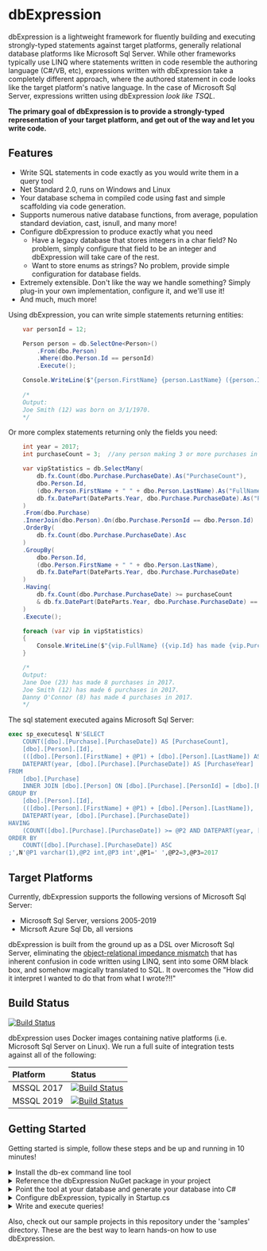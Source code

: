 # dbExpression

dbExpression is a lightweight framework for fluently building and executing strongly-typed statements against target platforms, generally relational database platforms like Microsoft Sql Server.
 While other frameworks typically use LINQ where statements written in code resemble the authoring language (C#/VB, etc), expressions written with dbExpression take a completely different approach, where the authored statement in code looks like the target platform's native language.  In the case of Microsoft Sql Server, expressions written using dbExpression _look like TSQL_.

**The primary goal of dbExpression is to provide a strongly-typed representation of your target platform, and get out of the way and let you write code.**

## Features
- Write SQL statements in code exactly as you would write them in a query tool
- Net Standard 2.0, runs on Windows and Linux
- Your database schema in compiled code using fast and simple scaffolding via code generation.
- Supports numerous native database functions, from average, population standard deviation, cast, isnull, and many more!
- Configure dbExpression to produce exactly what you need
    - Have a legacy database that stores integers in a char field?  No problem, simply configure that field to be an integer and dbExpression will take care of the rest.
    - Want to store enums as strings? No problem, provide simple configuration for database fields.
- Extremely extensible.  Don't like the way we handle something?  Simply plug-in your own implementation, configure it, and we'll use it!
- And much, much more!


Using dbExpression, you can write simple statements returning entities:
```C#
    var personId = 12;

    Person person = db.SelectOne<Person>()
        .From(dbo.Person)
        .Where(dbo.Person.Id == personId)
        .Execute();

    Console.WriteLine($"{person.FirstName} {person.LastName} ({person.Id} was born on {person.BirthDate.HasValue ? person.BirthDate.ToShortDateString() : "[unknown]"}."); 
    
    /*
    Output:
    Joe Smith (12) was born on 3/1/1970.
    */
```

Or more complex statements returning only the fields you need:

```C#
    int year = 2017;
    int purchaseCount = 3;  //any person making 3 or more purchases in a calendar year are considered VIP customers

    var vipStatistics = db.SelectMany(
        db.fx.Count(dbo.Purchase.PurchaseDate).As("PurchaseCount"),
        dbo.Person.Id,
        (dbo.Person.FirstName + " " + dbo.Person.LastName).As("FullName"),
        db.fx.DatePart(DateParts.Year, dbo.Purchase.PurchaseDate).As("PurchaseYear")
    )
    .From(dbo.Purchase)
    .InnerJoin(dbo.Person).On(dbo.Purchase.PersonId == dbo.Person.Id)
    .OrderBy(
        db.fx.Count(dbo.Purchase.PurchaseDate).Asc
    )
    .GroupBy(
        dbo.Person.Id,
        (dbo.Person.FirstName + " " + dbo.Person.LastName),
        db.fx.DatePart(DateParts.Year, dbo.Purchase.PurchaseDate)
    )
    .Having(
        db.fx.Count(dbo.Purchase.PurchaseDate) >= purchaseCount
        & db.fx.DatePart(DateParts.Year, dbo.Purchase.PurchaseDate) == year
    )
    .Execute();

    foreach (var vip in vipStatistics)
    {
        Console.WriteLine($"{vip.FullName} ({vip.Id} has made {vip.PurchaseCount} purchases in {vip.PurchaseYear}.");
    }

    /*
    Output:
    Jane Doe (23) has made 8 purchases in 2017.
    Joe Smith (12) has made 6 purchases in 2017.
    Danny O'Connor (8) has made 4 purchases in 2017.
    */
```
The sql statement executed agains Microsoft Sql Server:

```SQL
exec sp_executesql N'SELECT
	COUNT([dbo].[Purchase].[PurchaseDate]) AS [PurchaseCount],
	[dbo].[Person].[Id],
	(([dbo].[Person].[FirstName] + @P1) + [dbo].[Person].[LastName]) AS [FullName],
	DATEPART(year, [dbo].[Purchase].[PurchaseDate]) AS [PurchaseYear]
FROM
	[dbo].[Purchase]
	INNER JOIN [dbo].[Person] ON [dbo].[Purchase].[PersonId] = [dbo].[Person].[Id]
GROUP BY
	[dbo].[Person].[Id],
	(([dbo].[Person].[FirstName] + @P1) + [dbo].[Person].[LastName]),
	DATEPART(year, [dbo].[Purchase].[PurchaseDate])
HAVING
	(COUNT([dbo].[Purchase].[PurchaseDate]) >= @P2 AND DATEPART(year, [dbo].[Purchase].[PurchaseDate]) = @P3)
ORDER BY
	COUNT([dbo].[Purchase].[PurchaseDate]) ASC
;',N'@P1 varchar(1),@P2 int,@P3 int',@P1=' ',@P2=3,@P3=2017
```

## Target Platforms
Currently, dbExpression supports the following versions of Microsoft Sql Server:
- Microsoft Sql Server, versions 2005-2019
- Micrsoft Azure Sql Db, all versions

 dbExpression is built from the ground up as a DSL over Microsoft Sql Server, eliminating the [object-relational impedance mismatch](https://en.wikipedia.org/wiki/Object-relational_impedance_mismatch)
 that has inherent confusion in code written using LINQ, sent into some ORM black box, and somehow magically translated to SQL.  It overcomes the "How did it interpret I wanted to do that from what I wrote?!!"

## Build Status

[![Build Status](https://dev.azure.com/hattricklabs/DbEx/_apis/build/status/HatTrickLabs.db-ex?branchName=release%2F1.0)](https://dev.azure.com/hattricklabs/DbEx/_build/latest?definitionId=2&branchName=release%2F1.0)

dbExpression uses Docker images containing native platforms (i.e. Microsoft Sql Server on Linux).  We run a full suite of integration tests against all of the following:

| Platform            		| Status 					|
| :---            			| :---    					|
|	MSSQL 2017				|	[![Build Status](https://dev.azure.com/hattricklabs/DbEx/_apis/build/status/HatTrickLabs.db-ex?branchName=release%2F1.0&stageName=Test%20MSSQL%20Platforms&jobName=Test%20MSSQL%202017)](https://dev.azure.com/hattricklabs/DbEx/_build/latest?definitionId=2&branchName=release%2F1.0)	|
|	MSSQL 2019				|	[![Build Status](https://dev.azure.com/hattricklabs/DbEx/_apis/build/status/HatTrickLabs.db-ex?branchName=release%2F1.0&stageName=Test%20MSSQL%20Platforms&jobName=Test%20MSSQL%202019)](https://dev.azure.com/hattricklabs/DbEx/_build/latest?definitionId=2&branchName=release%2F1.0)	|

## Getting Started

Getting started is simple, follow these steps and be up and running in 10 minutes!
<details>
<summary>
Install the db-ex command line tool
</summary>
<p>
//TODO: JROD

Useful links:

https://docs.microsoft.com/en-us/dotnet/core/tools/global-tools
</p>
</details>
<details>
<summary>
Reference the dbExpression NuGet package in your project
</summary>
//TODO: Gary
</details>
<details>
<summary>
Point the tool at your database and generate your database into C#
</summary>
//TODO: Gary
</details>
<details>
<summary>
Configure dbExpression, typically in Startup.cs
</summary>
//TODO: Gary
</details>
<details>
<summary>
Write and execute queries!
</summary>
//TODO: JROD, lots of samples
</details>

Also, check out our sample projects in this repository under the 'samples' directory.  These are the best way to learn hands-on how to use dbExpression.





